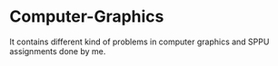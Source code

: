 # Computer-Graphics
It contains different kind of problems in computer graphics and SPPU assignments done by me.
